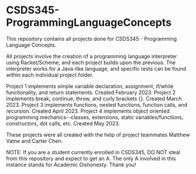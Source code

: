 # CSDS345-ProgrammingLanguageConcepts

This repository contains all projects done for CSDS345 - Programming Language Concepts.

All projects involve the creation of a programming language interpreter using Racket/Scheme, and each project builds upon the previous. The interpreter works for a Java-like language, and specific tests can be found within each individual project folder.

Project 1 implements simple variable declaration, assignment, if/while functionality, and return statements. Created February 2023.
Project 2 implements break, continue, throw, and curly brackets {}. Created March 2023.
Project 3 implements functions, nested functions, function calls, and recursion. Created April 2023.
Project 4 implements object oriented programming mechanics--classes, extensions, static variables/functions, constructors, dot calls, etc. Created May 2023.

These projects were all created with the help of project teammates Matthew Vatne and Carter Chen.

NOTE: If you are a student currently enrolled in CSDS345, DO NOT steal from this repository and expect to get an A. The only A involved in this instance stands for Academic Dishonesty. Thank you!
